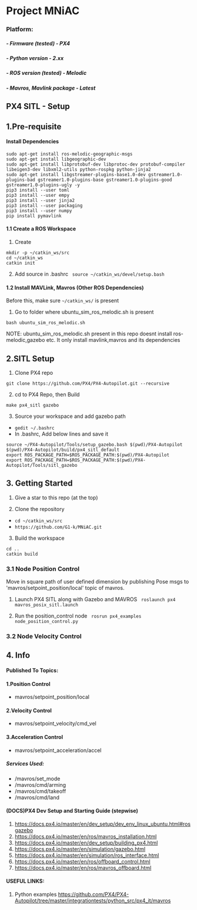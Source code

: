 # Project MNiAC

### Platform:
##### - Firmware (tested) - PX4 
##### - Python version - 2.xx
##### - ROS version (tested) - Melodic
##### - Mavros, Mavlink package - Latest


## PX4 SITL - Setup

## 1.Pre-requisite

#### Install Dependencies
```
sudo apt-get install ros-melodic-geographic-msgs
sudo apt-get install libgeographic-dev 
sudo apt-get install libprotobuf-dev libprotoc-dev protobuf-compiler libeigen3-dev libxml2-utils python-rospkg python-jinja2
sudo apt-get install libgstreamer-plugins-base1.0-dev gstreamer1.0-plugins-bad gstreamer1.0-plugins-base gstreamer1.0-plugins-good gstreamer1.0-plugins-ugly -y
pip3 install --user toml
pip3 install --user empy
pip3 install --user jinja2
pip3 install --user packaging
pip3 install --user numpy
pip install pymavlink
```
#### 1.1 Create a ROS Workspace
1. Create
```
mkdir -p ~/catkin_ws/src
cd ~/catkin_ws
catkin init
```
2. Add source in .bashrc
``` source ~/catkin_ws/devel/setup.bash```

#### 1.2 Install MAVLink, Mavros (Other ROS Dependencies)

Before this, make sure `~/catkin_ws/` is present

1. Go to folder where ubuntu_sim_ros_melodic.sh is present
```
bash ubuntu_sim_ros_melodic.sh
```

NOTE: ubuntu_sim_ros_melodic.sh present in this repo doesnt install ros-melodic,gazebo etc. It only install mavlink,mavros and its dependencies

## 2.SITL Setup 

1. Clone PX4 repo
```
git clone https://github.com/PX4/PX4-Autopilot.git --recursive
```

2. cd to PX4 Repo, then Build 

```
make px4_sitl gazebo
```

3. Source your workspace and add gazebo path
* ```gedit ~/.bashrc```
* In .bashrc, Add below lines and save it
```
source ~/PX4-Autopilot/Tools/setup_gazebo.bash $(pwd)/PX4-Autopilot $(pwd)/PX4-Autopilot/build/px4_sitl_default
export ROS_PACKAGE_PATH=$ROS_PACKAGE_PATH:$(pwd)/PX4-Autopilot
export ROS_PACKAGE_PATH=$ROS_PACKAGE_PATH:$(pwd)/PX4-Autopilot/Tools/sitl_gazebo
```

## 3. Getting Started

1. Give a star to this repo (at the top) 

2. Clone the repository

- `cd ~/catkin_ws/src`
- `https://github.com/G1-k/MNiAC.git`

3. Build the workspace
```
cd ..
catkin build
```

### 3.1 Node Position Control

Move in square path of user defined dimension by publishing Pose msgs to  'mavros/setpoint_position/local' topic of mavros.

1. Launch PX4 SITL along with Gazebo and MAVROS
``` roslaunch px4 mavros_posix_sitl.launch```

2. Run the position_control node
``` rosrun px4_examples node_position_control.py```

### 3.2 Node Velocity Control




## 4. Info
#### Published To Topics:
#### 1.Position Control
* mavros/setpoint_position/local

#### 2.Velocity Control
* mavros/setpoint_velocity/cmd_vel

#### 3.Acceleration Control
* mavros/setpoint_acceleration/accel

##### Services Used:
* /mavros/set_mode
* /mavros/cmd/arming
* /mavros/cmd/takeoff
* /mavros/cmd/land

#### (DOCS)PX4 Dev Setup and Starting Guide (stepwise)
1. https://docs.px4.io/master/en/dev_setup/dev_env_linux_ubuntu.html#rosgazebo
2. https://docs.px4.io/master/en/ros/mavros_installation.html
3. https://docs.px4.io/master/en/dev_setup/building_px4.html
4. https://docs.px4.io/master/en/simulation/gazebo.html
5. https://docs.px4.io/master/en/simulation/ros_interface.html
6. https://docs.px4.io/master/en/ros/offboard_control.html
7. https://docs.px4.io/master/en/ros/mavros_offboard.html

#### USEFUL LINKS:
1. Python examples
https://github.com/PX4/PX4-Autopilot/tree/master/integrationtests/python_src/px4_it/mavros